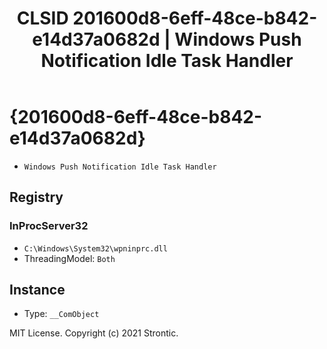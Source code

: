﻿---
title: "CLSID 201600d8-6eff-48ce-b842-e14d37a0682d | Windows Push Notification Idle Task Handler"
excerpt: What is COM-Object CLSID 201600d8-6eff-48ce-b842-e14d37a0682d?
---

# {201600d8-6eff-48ce-b842-e14d37a0682d}

* `Windows Push Notification Idle Task Handler`

## Registry


### InProcServer32

* `C:\Windows\System32\wpninprc.dll`
* ThreadingModel: `Both`

## Instance

* Type: `__ComObject`

MIT License. Copyright (c) 2021 Strontic.


